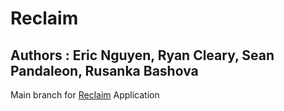 # Reclaim
## Authors : Eric Nguyen, Ryan Cleary, Sean Pandaleon, Rusanka Bashova
Main branch for [Reclaim](https://sites.google.com/lehigh.edu/reclaimed/home) Application
